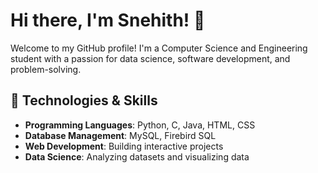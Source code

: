 # Hi there, I'm Snehith! 👋

Welcome to my GitHub profile! I'm a  Computer Science and Engineering student with a passion for data science, software development, and problem-solving.

## 🔧 Technologies & Skills

- **Programming Languages**: Python, C, Java, HTML, CSS
- **Database Management**: MySQL, Firebird SQL
- **Web Development**: Building interactive projects
- **Data Science**: Analyzing datasets and visualizing data

